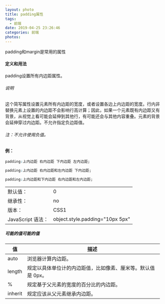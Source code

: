 ```yaml
---
layout: photo
title: padding属性
tags:
  - 前端
date: 2019-04-25 23:26:46
categories: 前端
photos:
---
```

padding和margin是常用的属性
<!--more-->
#### 定义和用法
padding设置所有内边距属性。
###### 说明
这个简写属性设置元素所有内边距的宽度，或者设置各边上内边距的宽度。行内非替换元素上设置的内边距不会影响行高计算；因此，如果一个元素既有内边距又有背景，从视觉上看可能会延伸到其他行，有可能还会与其他内容重叠。元素的背景会延伸穿过内边距。不允许指定负边距值。
###### 注：不允许使用负值。
#### 例：
```css
padding:上内边距 右内边距 下内边距 左内边距;

padding:上内边距 右内边距和左内边距 下内边距;

padding:上内边距和下内边距 右内边距和左内边距;
```
|      |      |
| ---- | ---- |
|  默认值：    |  0    |
|  继承性：    |  no    |
|  版本：   |   CSS1   |
|  JavaScript 语法：    |  object.style.padding="10px 5px"    |

##### 可能的值可能的值

|  值   |   描述   |
| ---- | ---- |
|  auto    |  浏览器计算内边距。    |
|  length    |  规定以具体单位计的内边距值，比如像素、厘米等。默认值是 0px。    |
|  %    |  规定基于父元素的宽度的百分比的内边距。    |
|  inherit    |  规定应该从父元素继承内边距。    |

